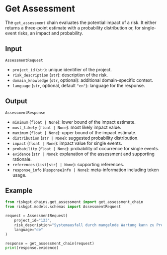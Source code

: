# Get Assessment

The `get_assessment` chain evaluates the potential impact of a risk. It either returns a three-point estimate with a probability distribution or, for single-event risks, an impact and probability.

## Input

`AssessmentRequest`
- `project_id` (`str`): unique identifier of the project.
- `risk_description` (`str`): description of the risk.
- `domain_knowledge` (`str`, optional): additional domain-specific context.
- `language` (`str`, optional, default `"en"`): language for the response.

## Output

`AssessmentResponse`
- `minimum` (`float | None`): lower bound of the impact estimate.
- `most_likely` (`float | None`): most likely impact value.
- `maximum` (`float | None`): upper bound of the impact estimate.
- `distribution` (`str | None`): suggested probability distribution.
- `impact` (`float | None`): impact value for single events.
- `probability` (`float | None`): probability of occurrence for single events.
- `evidence` (`str | None`): explanation of the assessment and supporting rationale.
- `references` (`List[str] | None`): supporting references.
- `response_info` (`ResponseInfo | None`): meta-information including token usage.

## Example

```python
from riskgpt.chains.get_assessment import get_assessment_chain
from riskgpt.models.schemas import AssessmentRequest

request = AssessmentRequest(
    project_id="123",
    risk_description="Systemausfall durch mangelnde Wartung kann zu Produktionsstopps führen.",
    language="de"
)

response = get_assessment_chain(request)
print(response.evidence)
```
